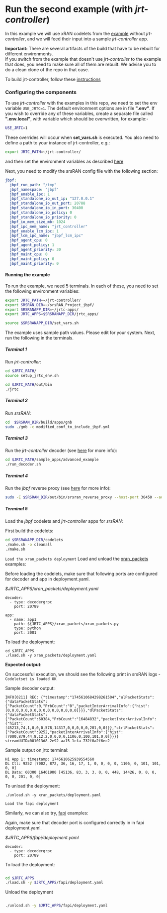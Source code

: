 # Run the second example (with *jrt-controller*)

In this example we will use xRAN codelets from the [example](./example_no_jrtc.md) without *jrt-controller*, and we will feed their input into a sample *jrt-controller* app. 

**Important:** There are several artifacts of the build that have to be rebuilt for different environments.   
If you switch from the example that doesn't use *jrt-controller* to the example that does, you need to make sure all of them are rebuilt. 
We advise you to do a clean clone of the repo in that case.

To build jrt-controller, follow these [instructions](https://github.com/microsoft/jrt-controller/blob/main/README.md)


### Configuring the components

To use *jrt-controller* with the examples in this repo, we need to set the env variable `USE_JRTC=1`. 
The default environment options are in file __".env"__. 
If you wish to override any of these variables, create a separate file called __".env.local"__, with variable which should be overwritten, for example:-

```sh
USE_JRTC=1
```

These overrides will occur when __set_vars.sh__ is executed.
You also need to define a path to your instance of jrt-controller, e.g.:

```sh
export JRTC_PATH=~/jrt-controller/
```

and then set the environment variables as described [here](./baremetal.md#set-required-environment-variables)


Next, you need to modify the srsRAN config file with the following section:
```yaml
jbpf:
  jbpf_run_path: "/tmp"
  jbpf_namespace: "jbpf"
  jbpf_enable_ipc: 1
  jbpf_standalone_io_out_ip: "127.0.0.1"
  jbpf_standalone_io_out_port: 20788
  jbpf_standalone_io_in_port: 30400
  jbpf_standalone_io_policy: 0
  jbpf_standalone_io_priority: 0
  jbpf_io_mem_size_mb: 1024
  jbpf_ipc_mem_name: "jrt_controller"
  jbpf_enable_lcm_ipc: 1
  jbpf_lcm_ipc_name: "jbpf_lcm_ipc"
  jbpf_agent_cpu: 0
  jbpf_agent_policy: 1
  jbpf_agent_priority: 30
  jbpf_maint_cpu: 0
  jbpf_maint_policy: 0
  jbpf_maint_priority: 0
```



#### Running the example

To run the example, we need 5 terminals. 
In each of these, you need to set the following environment variables:

```sh
export JRTC_PATH=~/jrt-controller/
export SRSRAN_DIR=~/srsRAN_Project_jbpf/
export SRSRANAPP_DIR=~/jrtc-apps/
export JRTC_APPS=$SRSRANAPP_DIR/jrtc_apps/

source $SRSRANAPP_DIR/set_vars.sh
```
The example uses sample path values. 
Please edit for your system.
Next, run the following in the terminals. 

##### Terminal 1

Run *jrt-controller*:

```sh
cd $JRTC_PATH/
source setup_jrtc_env.sh

cd $JRTC_PATH/out/bin
./jrtc
```

##### Terminal 2

Run *srsRAN*: 
```sh
cd  $SRSRAN_DIR/build/apps/gnb
sudo ./gnb -c modified_conf_to_include_jbpf.yml
```

##### Terminal 3

Run the *jrt-controller* decoder (see [here](https://github.com/microsoft/jrt-controller/blob/main/docs/understand_example_apps.md) for more info): 

```sh
cd $JRTC_PATH/sample_apps/advanced_example
./run_decoder.sh
```

##### Terminal 4

Run the *jbpf* reverse proxy (see [here](https://github.com/microsoft/jbpf/tree/main/examples/reverse_proxy) for more info):
```sh
sudo -E $SRSRAN_DIR/out/bin/srsran_reverse_proxy --host-port 30450 --address "/tmp/jbpf/jbpf_lcm_ipc"
```

##### Terminal 5

Load the *jbpf* codelets and *jrt-controller* apps for *srsRAN*:

First build the codelets:
```sh
cd $SRSRANAPP_DIR/codelets
./make.sh -o cleanall
./make.sh
```


`Load the xran_packets deployment`
Load and unload the [xran_packets](../jrtc_apps/xran_packets/) examples:

Before loading the codelets, make sure that following ports are configured for decoder and app in deployment.yaml. 


*$JRTC_APPS/xran_packets/deployment.yaml*

```
decoder:
  - type: decodergrpc
    port: 20789

app:
  - name: app1
    path: ${JRTC_APPS}/xran_packets/xran_packets.py
    type: python
    port: 3001
```

To load the deployment: 
```
cd $JRTC_APPS
./load.sh -y xran_packets/deployment.yaml
```

**Expected output:**

On successful execution, we should see the following print in srsRAN logs - `Codeletset is loaded OK`

Sample decoder output: 

```
INFO[0211] REC: {"timestamp":"1745610684298261504","ulPacketStats":{"dataPacketStats":{"PacketCount":0,"PrbCount":"0","packetInterArrivalInfo":{"hist":[0,0,0,0,0,0,0,0,0,0,0,0,0,0,0,0]}}},"dlPacketStats":{"dataPacketStats":{"PacketCount":60384,"PrbCount":"16484832","packetInterArrivalInfo":{"hist":[45213,74,1,0,0,0,578,14317,0,0,0,0,0,201,0,0]}},"ctrlPacketStats":{"PacketCount":9252,"packetInterArrivalInfo":{"hist":[7000,879,44,8,12,2,0,0,0,0,1106,0,100,101,0,0]}}}}  streamUUID=001013d8-2e92-aa15-1cfa-732f0a2f6ec2
```

Sample output on jrtc terminal:

```
Hi App 1: timestamp: 1745610625939554560
DL Ctl: 9252 [7002, 872, 36, 16, 17, 1, 0, 0, 0, 0, 1106, 0, 101, 101, 0, 0]
DL Data: 60300 16461900 [45136, 83, 3, 3, 0, 0, 448, 14426, 0, 0, 0, 0, 0, 201, 0, 0]
```


To unload the deployment:

```
./unload.sh -y xran_packets/deployment.yaml
```

`Load the fapi deployment`

Similarly, we can also try, [fapi](../jrtc_apps/fapi/) examples:

Again, make sure that decoder port is configured correctly in in fapi deployment.yaml. 

*$JRTC_APPS/fapi/deployment.yaml*
```
decoder:
  - type: decodergrpc
    port: 20789
```


To load the deployment:
```sh

cd $JRTC_APPS
./load.sh -y $JRTC_APPS/fapi/deployment.yaml
```

Unload the deployment
```sh

./unload.sh -y $JRTC_APPS/fapi/deployment.yaml
```
